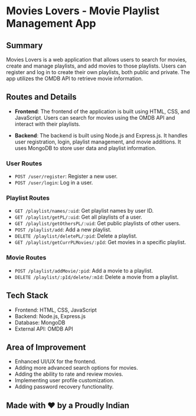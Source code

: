 # Movies Lovers - Movie Playlist Management App

## Summary

Movies Lovers is a web application that allows users to search for movies, create and manage playlists, and add movies to those playlists. Users can register and log in to create their own playlists, both public and private. The app utilizes the OMDB API to retrieve movie information.

## Routes and Details

- **Frontend**: The frontend of the application is built using HTML, CSS, and JavaScript. Users can search for movies using the OMDB API and interact with their playlists.

- **Backend**: The backend is built using Node.js and Express.js. It handles user registration, login, playlist management, and movie additions. It uses MongoDB to store user data and playlist information.

### User Routes

- `POST /user/register`: Register a new user.
- `POST /user/login`: Log in a user.

### Playlist Routes

- `GET /playlist/names/:uid`: Get playlist names by user ID.
- `GET /playlist/getPL/:uid`: Get all playlists of a user.
- `GET /playlist/getOthersPL/:uid`: Get public playlists of other users.
- `POST /playlist/add`: Add a new playlist.
- `DELETE /playlist/deletePL/:pid`: Delete a playlist.
- `GET /playlist/getCurrPLMovies/:pId`: Get movies in a specific playlist.

### Movie Routes

- `POST /playlist/addMovie/:pid`: Add a movie to a playlist.
- `DELETE /playlist/:pId/delete/:mId`: Delete a movie from a playlist.

## Tech Stack

- Frontend: HTML, CSS, JavaScript
- Backend: Node.js, Express.js
- Database: MongoDB
- External API: OMDB API

## Area of Improvement

- Enhanced UI/UX for the frontend.
- Adding more advanced search options for movies.
- Adding the ability to rate and review movies.
- Implementing user profile customization.
- Adding password recovery functionality.

## Made with ❤️ by a Proudly Indian
